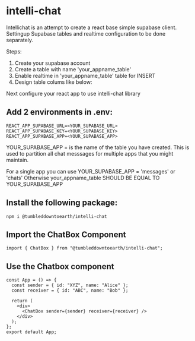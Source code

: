 # intelli-chat

Intellichat is an attempt to create a react base simple supabase client. Settingup Supabase tables and realtime configuration to be done separately.

Steps:

1. Create your supabase account
2. Create a table with name 'your_appname_table'
3. Enable realtime in 'your_appname_table' table for INSERT
4. Design table colums like below:

Next configure your react app to use intelli-chat library

## Add 2 environments in .env:

```
REACT_APP_SUPABASE_URL=<YOUR_SUPABASE_URL>
REACT_APP_SUPABASE_KEY=<YOUR_SUPABASE_KEY>
REACT_APP_SUPABASE_APP=<YOUR_SUPABASE_APP>
```

YOUR_SUPABASE_APP = is the name of the table you have created. This is used to partition all chat messsages for multiple apps that you might maintain.

For a single app you can use YOUR_SUPABASE_APP = 'messages' or 'chats'
Otherwise your_appname_table SHOULD BE EQUAL TO YOUR_SUPABASE_APP

## Install the following package:

```
npm i @tumbleddowntoearth/intelli-chat
```

## Import the ChatBox Component

```
import { ChatBox } from "@tumbleddowntoearth/intelli-chat";
```

## Use the Chatbox component

```
const App = () => {
  const sender = { id: "XYZ", name: "Alice" };
  const receiver = { id: "ABC", name: "Bob" };

  return (
    <div>
      <ChatBox sender={sender} receiver={receiver} />
    </div>
  );
};
export default App;
```
